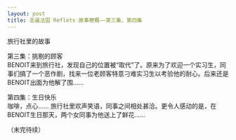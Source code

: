```yaml
---
layout: post
title: 走遍法国 Reflets 故事梗概——第三集、第四集
---
```


<p>旅行社里的故事</p>
<p>第三集：挑剔的顾客<br />BENOIT来到旅行社，发现自己的位置被“取代”了。原来为了欢迎一个实习生，同事们搞了一个恶作剧，找来一位老顾客特意刁难实习生以考验他的耐心。后来还是BENOIT出面为他解了围……</p>
<p>第四集：生日快乐<br />咖啡，点心…… 旅行社里欢声笑语，同事之间相处甚洽。更令人感动的是，在BENOIT生日那天，两个女同事为他送上了鲜花……</p>
<p>（未完待续）</p>
